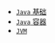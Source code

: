 * [```Java``` 基础](https://github.com/JK9559/WIO/blob/master/note/Java/Basic/Basic.md)
* [```Java``` 容器](https://github.com/JK9559/WIO/blob/master/note/Java/Container/Container.md)
* [```JVM```](https://github.com/JK9559/WIO/blob/master/note/Java/Jvm/Jvm.md)